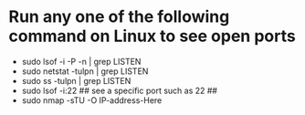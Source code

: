# Run any one of the following command on Linux to see open ports
- sudo lsof -i -P -n | grep LISTEN
- sudo netstat -tulpn | grep LISTEN
- sudo ss -tulpn | grep LISTEN
- sudo lsof -i:22 ## see a specific port such as 22 ##
- sudo nmap -sTU -O IP-address-Here
